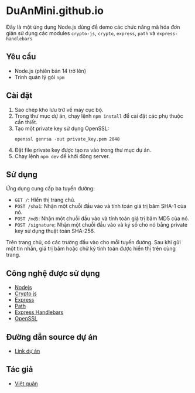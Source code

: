 # DuAnMini.github.io

Đây là một ứng dụng Node.js dùng để demo các chức năng mã hóa đơn giản sử dụng các modules `crypto-js`, `crypto`, `express`, `path` và `express-handlebars`

## Yêu cầu

- Node.js (phiên bản 14 trở lên)
- Trình quản lý gói `npm`

## Cài đặt

1. Sao chép kho lưu trữ về máy cục bộ.
2. Trong thư mục dự án, chạy lệnh `npm install` để cài đặt các phụ thuộc cần thiết.
3. Tạo một private key sử dụng OpenSSL:
   ```
   openssl genrsa -out private_key.pem 2048
   ```
4. Đặt file private key được tạo ra vào trong thư mục dự án.
5. Chạy lệnh `npm dev` để khởi động server.

## Sử dụng

Ứng dụng cung cấp ba tuyến đường:

- `GET /`: Hiển thị trang chủ.
- `POST /sha1`: Nhận một chuỗi đầu vào và tính toán giá trị băm SHA-1 của nó.
- `POST /md5`: Nhận một chuỗi đầu vào và tính toán giá trị băm MD5 của nó.
- `POST /signature`: Nhận một chuỗi đầu vào và ký số cho nó bằng private key sử dụng thuật toán SHA-256.

Trên trang chủ, có các trường đầu vào cho mỗi tuyến đường. Sau khi gửi một tin nhắn, giá trị băm hoặc chữ ký tính toán được hiển thị trên cùng trang.

## Công nghệ được sử dụng

- [Nodejs](https://nodejs.org/en)
- [Crypto js](https://github.com/brix/crypto-js)
- [Express](https://expressjs.com)
- [Path](https://nodejs.org/docs/latest/api/path.html)
- [Express Handlebars](https://github.com/express-handlebars/express-handlebars)
- [OpenSSL](https://www.openssl.org/)

## Đường dẫn source dự án

- [Link dự án](https://github.com/quan0608/DuAnMini.github.io.git)

## Tác giả

- [Việt quân](https://github.com/quan0608)
